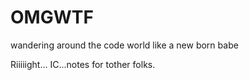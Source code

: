 # OMGWTF
wandering around the code world like a new born babe

Riiiiight... IC...notes for tother folks.
